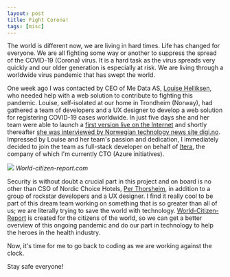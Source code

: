 ```yaml
---
layout: post
title: Fight Corona!
tags: [misc]
---
```


The world is different now, we are living in hard times. Life has changed for everyone. We are all fighting some way or another to suppress the spread of the COVID-19 (Corona) virus. It is a hard task as the virus spreads very quickly and our older generation is especially at risk. We are living through a worldwide virus pandemic that has swept the world.

One week ago I was contacted by CEO of Me Data AS, [Louise Helliksen](https://twitter.com/LHelliksen), who needed help with a web solution to contribute to fighting this pandemic. Louise, self-isolated at our home in Trondheim (Norway), had gathered a team of developers and a UX designer to develop a web solution for registering COVID-19 cases worldwide. In just five days she and her team were able to launch a [first version live on the Internet](https://world-citizen-report.com/) and shortly thereafter [she was interviewed by Norwegian technology news site digi.no](https://www.digi.no/artikler/hun-lager-globalt-korona-register-fra-karantene-i-trondheim/487525). Impressed by Louise and her team's passion and dedication, I immediately decided to join the team as full-stack developer on behalf of [Itera](https://itera.no), the company of which I'm currently CTO (Azure initiatives).

[<img src="{{ site.url }}/public/img/fight_corona.png">](https://world-citizen-report.com/)
*World-citizen-report.com*

Security is without doubt a crucial part in this project and on board is no other than CSO of Nordic Choice Hotels, [Per Thorsheim](https://twitter.com/thorsheim), in addition to a group of rockstar developers and a UX designer. I find it really cool to be part of this dream team working on something that is so greater than all of us; we are literally trying to save the world with technology. [World-Citizen-Report](https://world-citizen-report.com/) is created for the citizens of the world, so we can get a better overview of this ongoing pandemic and do our part in technology to help the heroes in the health industry.

Now, it's time for me to go back to coding as we are working against the clock. 

Stay safe everyone!